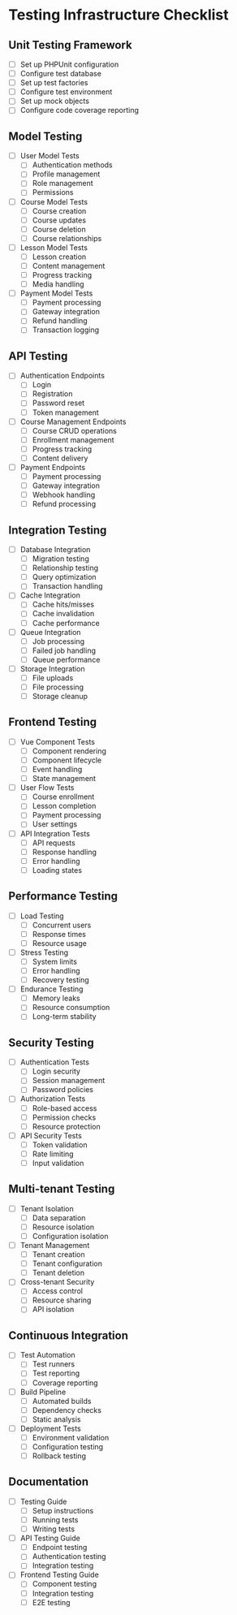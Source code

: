 # Testing Infrastructure Checklist

## Unit Testing Framework
- [ ] Set up PHPUnit configuration
- [ ] Configure test database
- [ ] Set up test factories
- [ ] Configure test environment
- [ ] Set up mock objects
- [ ] Configure code coverage reporting

## Model Testing
- [ ] User Model Tests
  - [ ] Authentication methods
  - [ ] Profile management
  - [ ] Role management
  - [ ] Permissions
- [ ] Course Model Tests
  - [ ] Course creation
  - [ ] Course updates
  - [ ] Course deletion
  - [ ] Course relationships
- [ ] Lesson Model Tests
  - [ ] Lesson creation
  - [ ] Content management
  - [ ] Progress tracking
  - [ ] Media handling
- [ ] Payment Model Tests
  - [ ] Payment processing
  - [ ] Gateway integration
  - [ ] Refund handling
  - [ ] Transaction logging

## API Testing
- [ ] Authentication Endpoints
  - [ ] Login
  - [ ] Registration
  - [ ] Password reset
  - [ ] Token management
- [ ] Course Management Endpoints
  - [ ] Course CRUD operations
  - [ ] Enrollment management
  - [ ] Progress tracking
  - [ ] Content delivery
- [ ] Payment Endpoints
  - [ ] Payment processing
  - [ ] Gateway integration
  - [ ] Webhook handling
  - [ ] Refund processing

## Integration Testing
- [ ] Database Integration
  - [ ] Migration testing
  - [ ] Relationship testing
  - [ ] Query optimization
  - [ ] Transaction handling
- [ ] Cache Integration
  - [ ] Cache hits/misses
  - [ ] Cache invalidation
  - [ ] Cache performance
- [ ] Queue Integration
  - [ ] Job processing
  - [ ] Failed job handling
  - [ ] Queue performance
- [ ] Storage Integration
  - [ ] File uploads
  - [ ] File processing
  - [ ] Storage cleanup

## Frontend Testing
- [ ] Vue Component Tests
  - [ ] Component rendering
  - [ ] Component lifecycle
  - [ ] Event handling
  - [ ] State management
- [ ] User Flow Tests
  - [ ] Course enrollment
  - [ ] Lesson completion
  - [ ] Payment processing
  - [ ] User settings
- [ ] API Integration Tests
  - [ ] API requests
  - [ ] Response handling
  - [ ] Error handling
  - [ ] Loading states

## Performance Testing
- [ ] Load Testing
  - [ ] Concurrent users
  - [ ] Response times
  - [ ] Resource usage
- [ ] Stress Testing
  - [ ] System limits
  - [ ] Error handling
  - [ ] Recovery testing
- [ ] Endurance Testing
  - [ ] Memory leaks
  - [ ] Resource consumption
  - [ ] Long-term stability

## Security Testing
- [ ] Authentication Tests
  - [ ] Login security
  - [ ] Session management
  - [ ] Password policies
- [ ] Authorization Tests
  - [ ] Role-based access
  - [ ] Permission checks
  - [ ] Resource protection
- [ ] API Security Tests
  - [ ] Token validation
  - [ ] Rate limiting
  - [ ] Input validation

## Multi-tenant Testing
- [ ] Tenant Isolation
  - [ ] Data separation
  - [ ] Resource isolation
  - [ ] Configuration isolation
- [ ] Tenant Management
  - [ ] Tenant creation
  - [ ] Tenant configuration
  - [ ] Tenant deletion
- [ ] Cross-tenant Security
  - [ ] Access control
  - [ ] Resource sharing
  - [ ] API isolation

## Continuous Integration
- [ ] Test Automation
  - [ ] Test runners
  - [ ] Test reporting
  - [ ] Coverage reporting
- [ ] Build Pipeline
  - [ ] Automated builds
  - [ ] Dependency checks
  - [ ] Static analysis
- [ ] Deployment Tests
  - [ ] Environment validation
  - [ ] Configuration testing
  - [ ] Rollback testing

## Documentation
- [ ] Testing Guide
  - [ ] Setup instructions
  - [ ] Running tests
  - [ ] Writing tests
- [ ] API Testing Guide
  - [ ] Endpoint testing
  - [ ] Authentication testing
  - [ ] Integration testing
- [ ] Frontend Testing Guide
  - [ ] Component testing
  - [ ] Integration testing
  - [ ] E2E testing 